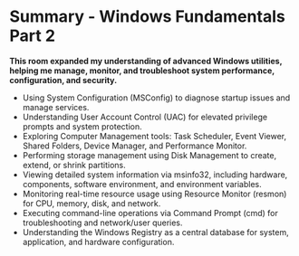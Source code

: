 # Summary - Windows Fundamentals Part 2

**This room expanded my understanding of advanced Windows utilities, helping me manage, monitor, and troubleshoot system performance, configuration, and security.**

- Using System Configuration (MSConfig) to diagnose startup issues and manage services.
- Understanding User Account Control (UAC) for elevated privilege prompts and system protection.
- Exploring Computer Management tools: Task Scheduler, Event Viewer, Shared Folders, Device Manager, and Performance Monitor.
- Performing storage management using Disk Management to create, extend, or shrink partitions.
- Viewing detailed system information via msinfo32, including hardware, components, software environment, and environment variables.
- Monitoring real-time resource usage using Resource Monitor (resmon) for CPU, memory, disk, and network.
- Executing command-line operations via Command Prompt (cmd) for troubleshooting and network/user queries.
- Understanding the Windows Registry as a central database for system, application, and hardware configuration.
